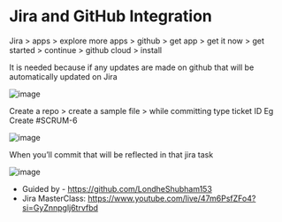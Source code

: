 # Jira and GitHub Integration

Jira > apps > explore more apps > github > get app > get it now > get started > continue > github cloud > install

It is needed because if any updates are made on github that will be automatically updated on Jira

![image](https://github.com/user-attachments/assets/be8798f3-643c-4ca5-ac1b-c00260ee247a)

Create a repo > create a sample file > while committing type ticket ID Eg Create #SCRUM-6

![image](https://github.com/user-attachments/assets/50848f61-e7cc-4b03-b18e-d4e2c4fe7465)

When you’ll commit that will be reflected in that jira task

![image](https://github.com/user-attachments/assets/b48ea305-98eb-4481-b90d-9a256b10c8c5)

- Guided by - https://github.com/LondheShubham153
- Jira MasterClass: https://www.youtube.com/live/47m6PsfZFo4?si=GyZnnpglj6trvfbd
